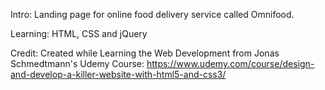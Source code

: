Intro: Landing page for online food delivery service called Omnifood.

Learning:
HTML, CSS and jQuery

Credit:
Created while Learning the Web Development from Jonas Schmedtmann's Udemy Course:
https://www.udemy.com/course/design-and-develop-a-killer-website-with-html5-and-css3/


